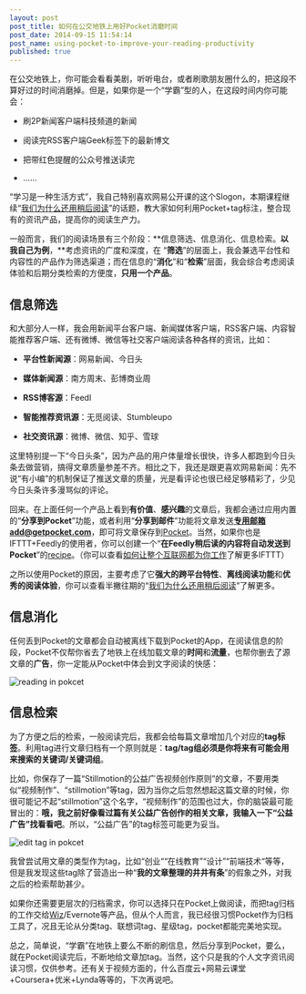 ```yaml
---
layout: post
post_title: 如何在公交地铁上用好Pocket消磨时间
post_date: 2014-09-15 11:54:14
post_name: using-pocket-to-improve-your-reading-productivity
published: true
---
```

在公交地铁上，你可能会看看美剧，听听电台，或者刷歌朋友圈什么的，把这段不算好过的时间消磨掉。但是，如果你是一个“学霸”型的人，在这段时间内你可能会：

*   刷2P新闻客户端科技频道的新闻

*   阅读完RSS客户端Geek标签下的最新博文

*   把带红色提醒的公众号推送读完

*   ……

“学习是一种生活方式”，我自己特别喜欢网易公开课的这个Slogon，本期课程继续“[我们为什么还用稍后阅读](http://www.banpie.info/why-are-we-using-read-it-later/)”的话题，教大家如何利用Pocket+tag标注，整合现有的资讯产品，提高你的阅读生产力。

一般而言，我们的阅读场景有三个阶段：**信息筛选、信息消化、信息检索。**以我自己为例**，**考虑资讯的广度和深度，在 “**筛选**”的层面上，我会兼选平台性和内容性的产品作为筛选渠道；而在信息的“**消化**”和“**检索**”层面，我会综合考虑阅读体验和后期分类检索的方便度，**只用一个产品**。

## 信息筛选

和大部分人一样，我会用新闻平台客户端、新闻媒体客户端，RSS客户端、内容智能推荐客户端、还有微博、微信等社交客户端阅读各种各样的资讯，比如：

*   **平台性新闻源**：网易新闻、今日头

*   **媒体新闻源**：南方周末、彭博商业周

*   **RSS博客源**：Feedl

*   **智能推荐资讯源**：无觅阅读、Stumbleupo

*   **社交资讯源**：微博、微信、知乎、雪球

这里特别提一下“今日头条”，因为产品的用户体量增长很快，许多人都跑到今日头条去做营销，搞得文章质量参差不齐。相比之下，我还是跟更喜欢网易新闻：先不说“有小编”的机制保证了推送文章的质量，光是看评论也很已经足够精彩了，少见今日头条许多漫骂似的评论。

回来。在上面任何一个产品上看到**有价值**、**感兴趣**的文章后，我都会通过应用内置的“**分享到Pocket**”功能，或者利用“**分享到邮件**”功能将文章发送**专用邮箱add@getpocket.com**，即可将文章保存到[Pocket](https://getpocket.com/)。当然，如果你也是IFTTT+Feedly的使用者，你可以创建一个“**在Feedly稍后读的内容将自动发送到Pocket**”的[recipe](https://ifttt.com/recipes/124457-feedly-pocket)。（你可以查看[如何让整个互联网都为你工作](http://www.banpie.info/how-to-use-ifttt-to-automate-your-daily-life/)了解更多IFTTT）

之所以使用Pocket的原因，主要考虑了它**强大的跨平台特性**、**离线阅读功能**和**优秀的阅读体验**，你可以查看半撇往期的“[我们为什么还用稍后阅读](http://www.banpie.info/why-are-we-using-read-it-later/)”了解更多。

## 信息消化

任何丢到Pocket的文章都会自动被离线下载到Pocket的App，在阅读信息的阶段，Pocket不仅帮你省去了地铁上在线加载文章的**时间**和**流量**，也帮你删去了源文章的**广告**，你一定能从Pocket中体会到文字阅读的快感：

![reading in pokcet](http://7arnhx.com1.z0.glb.clouddn.com/wp-content/uploads/2014/09/readinginpokcet_thumb.png "reading in pokcet")

## 信息检索

为了方便之后的检索，一般阅读完后，我都会给每篇文章增加几个对应的**tag标签**。利用tag进行文章归档有一个原则就是：**tag/tag组必须是你将来有可能会用来搜索的关键词/关键词组**。

比如，你保存了一篇“Stillmotion的公益广告视频创作原则”的文章，不要用类似“视频制作”、“stillmotion”等tag，因为当你之后忽然想起这篇文章的时候，你很可能记不起“stillmotion”这个名字，“视频制作”的范围也过大，你的脑袋最可能冒出的：**哦，我之前好像看过篇有关公益广告创作的相关文章，我输入一下“公益广告”找看看吧**。所以，“公益广告”的tag标签可能更为妥当。

![edit tag in  pokcet](http://7arnhx.com1.z0.glb.clouddn.com/wp-content/uploads/2014/09/edittaginpokcet_thumb.png "edit tag in  pokcet")

我曾尝试用文章的类型作为tag，比如“创业““在线教育”“设计”“前端技术“等等，但是我发现这些tag除了营造出一种“**我的文章整理的井井有条**”的假象之外，对我之后的检索帮助甚少。

如果你还需要更层次的归档需求，你可以选择只在Pocket上做阅读，而把tag归档的工作交给[Wiz](http://www.banpie.info/how-to-use-wiz-note-for-collaboration/)/Evernote等产品，但从个人而言，我已经很习惯Pocket作为归档工具了，况且无论从分类tag、联想词tag、星级tag，pocket都能完美地实现。

总之，简单说，“学霸”在地铁上要么不断的刷信息，然后分享到Pocket，要么，就在Pocket阅读完后，不断地给文章加tag。当然，这个只是我的个人文字资讯阅读习惯，仅供参考。还有关于视频方面的，什么百度云+网易云课堂+Coursera+优米+Lynda等等的，下次再说吧。